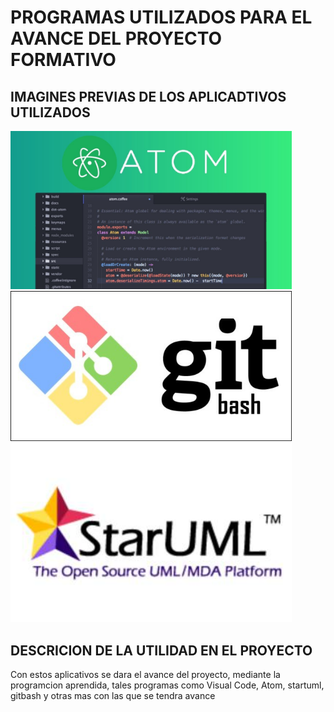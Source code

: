 # PROGRAMAS UTILIZADOS PARA EL AVANCE DEL PROYECTO FORMATIVO

## IMAGINES PREVIAS DE LOS APLICADTIVOS UTILIZADOS

<img src="img/atom.jpg" width="450">

<img src="img/gitbash.jpg" width="450">

<img src="img/start.jpeg" width="450">


## DESCRICION DE LA UTILIDAD EN EL PROYECTO

Con estos aplicativos se dara el avance del proyecto, mediante la programcion aprendida, tales programas como Visual Code, Atom, startuml, gitbash y otras mas con las que se tendra avance 
